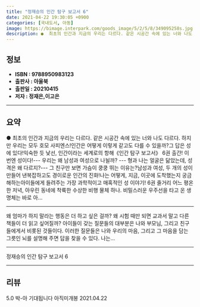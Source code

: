```yaml
---
title: "정재승의 인간 탐구 보고서 6"
date: 2021-04-22 19:30:05 +0900
categories: [국내도서, 아동]
image: https://bimage.interpark.com/goods_image/5/2/5/8/349095258s.jpg
description: ●  최초의 인간과 지금의 우리는 다르다. 같은 시공간 속에 있는 너와 나도 다르다. 하지만 우리는 모두 호모 사피엔스!인간은 어떻게 이렇게 같고도 다를 수 있을까?그 답은 성에 있다!익숙한 듯 낯선, 인간이라는 세계로의 항해《인간 탐구 보고서》 6권 출간! 이번엔 성이다!--- 우리는 왜 남성과 여성으
---
```


## **정보**

- **ISBN : 9788950983123**
- **출판사 : 아울북**
- **출판일 : 20210415**
- **저자 : 정재은,이고은**

------



## **요약**

●  최초의 인간과 지금의 우리는 다르다. 같은 시공간 속에 있는 너와 나도 다르다. 하지만 우리는 모두 호모 사피엔스!인간은 어떻게 이렇게 같고도 다를 수 있을까?그 답은 성에 있다!익숙한 듯 낯선, 인간이라는 세계로의 항해《인간 탐구 보고서》 6권 출간! 이번엔 성이다!--- 우리는 왜 남성과 여성으로 나뉠까? --- 형과 나는 얼굴은 닮았는데, 성격은 왜 다르지?--- 그 친구만 보면 가슴이 쿵쿵 뛰는 이유는?남성과 여성, 두 개의 성이 만들어 낸복잡하고도 경이로운 인간의 진화!나는 어떻게, 지금, 이곳에 도착했는지 궁금해하는아이들에게 들려주는 가장 과학적이고 매혹적인 성 이야기! 6권 줄거리 어느 평온한 저녁, 아우린 동네에 착륙한 수상한 비행 물체 하나. 비밀스러운 우주선을 타고 온 생명체는 바로 아...

------

왜 엄마가 하지 말라는 행동은 더 하고 싶은 걸까? 왜 시험 때만 되면 교과서 말고 다른 책들이 더 읽고 싶어질까? 아이들이 갖는 질문들의 대부분은 나와 부모님, 그리고 친구들에게서 비롯된 것들이다. 이러한 질문들은 나와 우리의 마음, 그리고 그 마음을 담는 그릇인 뇌를 설명해 주면 답을 찾을 수 있다. 나는... 

------


정재승의 인간 탐구 보고서 6 

------


## **리뷰** 

5.0 박-아 기대됩니다 아직미개봉 2021.04.22 <br/>